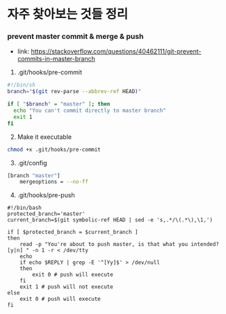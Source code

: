 # 자주 찾아보는 것들 정리

### prevent master commit & merge & push
- link: https://stackoverflow.com/questions/40462111/git-prevent-commits-in-master-branch

1. .git/hooks/pre-commit
```bash
#!/bin/sh
branch="$(git rev-parse --abbrev-ref HEAD)"

if [ "$branch" = "master" ]; then
  echo "You can't commit directly to master branch"
  exit 1
fi
```

2. Make it executable
```bash
chmod +x .git/hooks/pre-commit
```

3. .git/config
```bash
[branch "master"]
    mergeoptions = --no-ff
```

4. .git/hooks/pre-push
```
#!/bin/bash
protected_branch='master'
current_branch=$(git symbolic-ref HEAD | sed -e 's,.*/\(.*\),\1,')

if [ $protected_branch = $current_branch ]
then
    read -p "You're about to push master, is that what you intended? [y|n] " -n 1 -r < /dev/tty
    echo
    if echo $REPLY | grep -E '^[Yy]$' > /dev/null
    then
        exit 0 # push will execute
    fi
    exit 1 # push will not execute
else
    exit 0 # push will execute
fi
```

